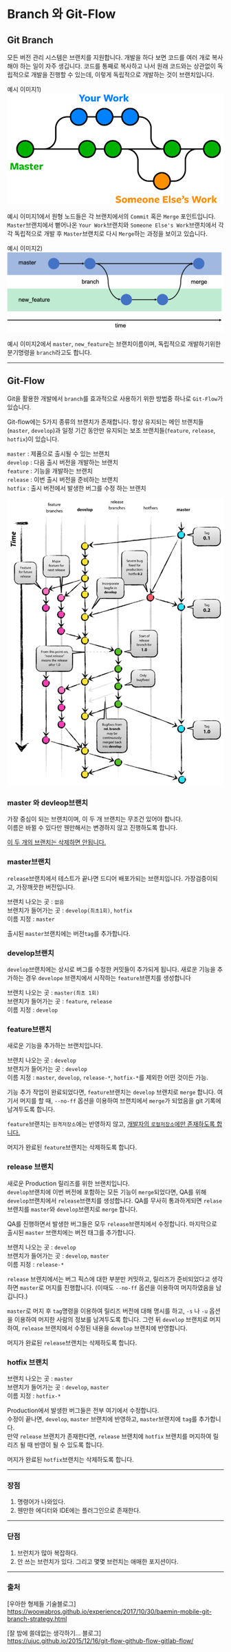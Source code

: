 # Branch 와 Git-Flow

## **Git Branch**

모든 버전 관리 시스템은 브랜치를 지원합니다. 개발을 하다 보면 코드를 여러 개로 복사해야 하는 일이 자주 생깁니다. 코드를 통째로 복사하고 나서 원래 코드와는 상관없이 독립적으로 개발을 진행할 수 있는데, 이렇게 독립적으로 개발하는 것이 브랜치입니다.

예시 이미지1)
![git-branches-merge.png](./git-branches-merge.png)

예시 이미지1에서 원형 노드들은 각 브랜치에서의 `Commit` 혹은 `Merge` 포인트입니다. `Master`브랜치에서 뻗어나온 `Your Work`브랜치와 `Someone Else's Work`브랜치에서 각각 독립적으로 개발 후 `Master`브랜치로 다시 `Merge`하는 과정을 보이고 있습니다.

예시 이미지2)
![git_branch_merge.png](./git_branch_merge.png)

예시 이미지2에서 `master`, `new_feature`는 브랜치이름이며, 독립적으로 개발하기위한 분기명령을 `branch`라고도 합니다.

---

## **Git-Flow**

Git을 활용한 개발에서 `branch`를 효과적으로 사용하기 위한 방법중 하나로 `Git-Flow`가 있습니다.

Git-flow에는 5가지 종류의 브랜치가 존재합니다. 항상 유지되는 메인 브랜치들(`master`, `develop`)과 일정 기간 동안만 유지되는 보조 브랜치들(`feature`, `release`, `hotfix`)이 있습니다.

`master` : 제품으로 출시될 수 있는 브랜치  
`develop` : 다음 출시 버전을 개발하는 브랜치  
`feature` : 기능을 개발하는 브랜치  
`release` : 이번 출시 버전을 준비하는 브랜치  
`hotfix` : 출시 버전에서 발생한 버그를 수정 하는 브랜치

![git-flow_overall_graph.png](./git-flow_overall_graph.png)

### master 와 devleop브랜치

가장 중심이 되는 브랜치이며, 이 두 개 브랜치는 무조건 있어야 합니다.  
이름은 바뀔 수 있다만 웬만해서는 변경하지 않고 진행하도록 합니다.

<U>이 두 개의 브랜치는 삭제하면 안됩니다.</U>

### **master브랜치**

`release`브랜치에서 테스트가 끝나면 드디어 배포가되는 브랜치입니다.
가장검증이되고, 가장깨끗한 버전입니다.

브랜치 나오는 곳 : `없음`  
브랜치가 들어가는 곳 : `develop(최초1회)`, `hotfix`  
이름 지정 : `master`

출시된 `master`브랜치에는 버전`tag`를 추가합니다.

### **develop브랜치**

`develop`브랜치에는 상시로 버그를 수정한 커밋들이 추가되게 됩니다.
새로운 기능을 추가하는 경우 `develope` 브랜치에서 시작하는 `feature`브랜치를 생성합니다

브랜치 나오는 곳 : `master(최초 1회)`  
브랜치가 들어가는 곳 : `feature`, `release`  
이름 지정 : `develop`

### **feature브랜치**

새로운 기능을 추가하는 브랜치입니다.

브랜치 나오는 곳 : `develop`  
브랜치가 들어가는 곳 : `develop`  
이름 지정 : `master`, `develop`, `release-*`, `hotfix-*`를 제외한 어떤 것이든 가능.

기능 추가 작업이 완료되었다면, `feature`브랜치는 `develop` 브랜치로 `merge` 합니다. 여기서 머지를 할 때, `--no-ff` 옵션을 이용하여 브랜치에서 `merge`가 되었음을 git 기록에 남겨두도록 합니다.

`feature`브랜치는 `원격저장소`에는 반영하지 않고, <U>개발자의 `로컬저장소`에만 존재하도록 합니다.</U>

머지가 완료된 `feature`브랜치는 삭제하도록 합니다.

### **release 브랜치**

새로운 Production 릴리즈를 위한 브랜치입니다.  
`develop`브랜치에 이번 버전에 포함하는 모든 기능이 `merge`되었다면, QA를 위해 `develop`브랜치에서 `release`브랜치를 생성합니다.
QA를 무사히 통과하게되면 `relase`브랜치를 `master`와 `develop`브랜치로 `merge` 합니다.

QA를 진행하면서 발생한 버그들은 모두 `release`브랜치에서 수정합니다.
마지막으로 출시된 `master` 브랜치에는 버전 태그를 추가합니다.

브랜치 나오는 곳 : `develop`  
브랜치가 들어가는 곳 : `develop`, `master`  
이름 지정 : `release-*`

`release` 브랜치에서는 버그 픽스에 대한 부분만 커밋하고, 릴리즈가 준비되었다고 생각하면 `master`로 머지를 진행합니다. (이때도 `--no-ff` 옵션을 이용하여 머지하였음을 남깁니다.)

`master`로 머지 후 `tag`명령을 이용하여 릴리즈 버전에 대해 명시를 하고, `-s` 나 `-u` <key> 옵션을 이용하여 머지한 사람의 정보를 남겨두도록 합니다. 그런 뒤 `develop` 브랜치로 머지하여, `release` 브랜치에서 수정된 내용을 `develop` 브랜치에 반영합니다.

머지가 완료된 `release`브랜치는 삭제하도록 합니다.

### **hotfix 브랜치**

브랜치 나오는 곳 : `master`  
브랜치가 들어가는 곳 : `develop`, `master`  
이름 지정 : `hotfix-*`

Production에서 발생한 버그들은 전부 여기에서 수정합니다.  
수정이 끝나면, `develop`, `master` 브랜치에 반영하고, `master`브랜치에 `tag`를 추가합니다.  
만약 `release` 브랜치가 존재한다면, `release` 브랜치에 `hotfix` 브랜치를 머지하여 릴리즈 될 때 반영이 될 수 있도록 합니다.

머지가 완료된 `hotfix`브랜치는 삭제하도록 합니다.

---

### 장점

1. 명령어가 나와있다.
2. 웬만한 에디터와 IDE에는 플러그인으로 존재한다.

---

### 단점

1. 브런치가 많아 복잡하다.
2. 안 쓰는 브런치가 있다. 그리고 몇몇 브런치는 애매한 포지션이다.

---

### 출처

[우아한 형제들 기술블로그]  
https://woowabros.github.io/experience/2017/10/30/baemin-mobile-git-branch-strategy.html

[잘 밤에 쓸데없는 생각하기... 블로그]  
https://ujuc.github.io/2015/12/16/git-flow-github-flow-gitlab-flow/
